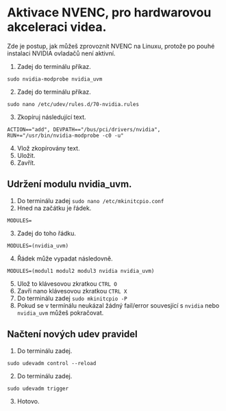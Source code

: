 # Aktivace NVENC, pro hardwarovou akceleraci videa.
Zde je postup, jak můžeš zprovoznit NVENC na Linuxu, protože po pouhé instalaci NVIDIA ovladačů není aktivní.

1. Zadej do terminálu příkaz.
```
sudo nvidia-modprobe nvidia_uvm
```
2. Zadej do terminálu příkaz.
```
sudo nano /etc/udev/rules.d/70-nvidia.rules
```
3. Zkopíruj následující text.
```
ACTION=="add", DEVPATH=="/bus/pci/drivers/nvidia", RUN+="/usr/bin/nvidia-modprobe -c0 -u"
```
4. Vlož zkopírovány text.
5. Uložit.
6. Zavřít.

## Udržení modulu nvidia_uvm.
1. Do terminálu zadej ```sudo nano /etc/mkinitcpio.conf```
2. Hned na začátku je řádek.  
```
MODULES=
```
3. Zadej do toho řádku.
```
MODULES=(nvidia_uvm)
```
4. Řádek může vypadat následovně.
```
MODULES=(modul1 modul2 modul3 nvidia nvidia_uvm)
```
5. Ulož to klávesovou zkratkou ```CTRL O```
6. Zavři nano klávesovou zkratkou ```CTRL X```
7. Do terminálu zadej ```sudo mkinitcpio -P```
8. Pokud se v termínálu neukázal žádný fail/error souvesjící s ```nvidia``` nebo ```nvidia_uvm``` můžeš pokračovat.
## Načtení nových udev pravidel
1. Do terminálu zadej.
```
sudo udevadm control --reload
```
2. Do terminálu zadej.
```
sudo udevadm trigger
```
3. Hotovo.
